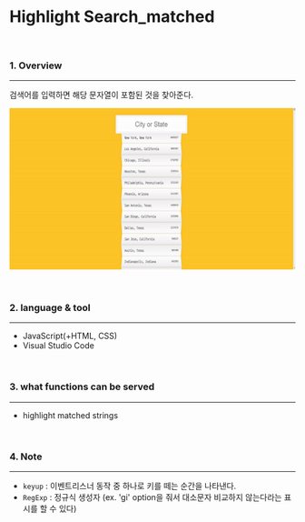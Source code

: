 # Highlight Search_matched

<br>

### 1. Overview
---

검색어를 입력하면 해당 문자열이 포함된 것을 찾아준다.

![show](README.assets/show_img.gif)

<br>


### 2. language & tool 
---

- JavaScript(+HTML, CSS)
- Visual Studio Code

<br>


### 3. what functions can be served
---

- highlight matched strings

<br>

### 4. Note
---

- `keyup` : 이벤트리스너 동작 중 하나로 키를 떼는 순간을 나타낸다.
- `RegExp` : 정규식 생성자 (ex. 'gi' option을 줘서 대소문자 비교하지 않는다라는 표시를 할 수 있다)

  

